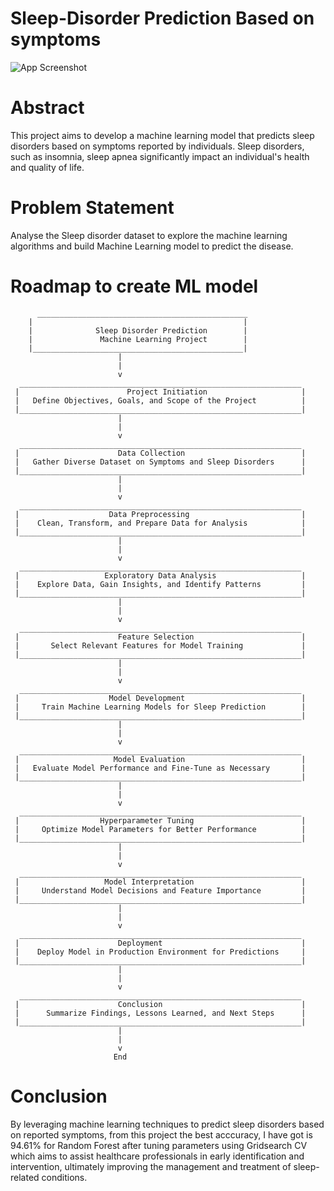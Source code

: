 # Sleep-Disorder Prediction Based on symptoms

![App Screenshot](https://img.freepik.com/free-vector/insomnia-causes-illustration-concept_23-2148659303.jpg)


# Abstract

This project aims to develop a machine learning model that predicts sleep disorders based on symptoms reported by individuals. Sleep disorders, such as insomnia, sleep apnea significantly impact an individual's health and quality of life. 

# Problem Statement

Analyse the Sleep disorder dataset to explore the machine learning algorithms and build Machine Learning model to predict the disease.

# Roadmap to create ML model
          _______________________________________________
        |                                               |
        |              Sleep Disorder Prediction        |
        |               Machine Learning Project        |
        |_______________________________________________|
                            |
                            |
                            v
      _______________________________________________________________
     |                        Project Initiation                     |
     |   Define Objectives, Goals, and Scope of the Project          |
     |_______________________________________________________________|
                            |
                            |
                            v
      _______________________________________________________________
     |                      Data Collection                          |
     |   Gather Diverse Dataset on Symptoms and Sleep Disorders      |
     |_______________________________________________________________|
                            |
                            |
                            v
      _______________________________________________________________
     |                    Data Preprocessing                         |
     |    Clean, Transform, and Prepare Data for Analysis            |
     |_______________________________________________________________|
                            |
                            |
                            v
      _______________________________________________________________
     |                   Exploratory Data Analysis                   |
     |    Explore Data, Gain Insights, and Identify Patterns         |
     |_______________________________________________________________|
                            |
                            |
                            v
      _______________________________________________________________
     |                      Feature Selection                        |
     |       Select Relevant Features for Model Training             |
     |_______________________________________________________________|
                            |
                            |
                            v
      _______________________________________________________________
     |                    Model Development                          |
     |     Train Machine Learning Models for Sleep Prediction        |
     |_______________________________________________________________|
                            |
                            |
                            v
      _______________________________________________________________
     |                     Model Evaluation                          |
     |   Evaluate Model Performance and Fine-Tune as Necessary       |
     |_______________________________________________________________|
                            |
                            |
                            v
      _______________________________________________________________
     |                  Hyperparameter Tuning                        |
     |     Optimize Model Parameters for Better Performance          |
     |_______________________________________________________________|
                            |
                            |
                            v
      _______________________________________________________________
     |                   Model Interpretation                        |
     |     Understand Model Decisions and Feature Importance         |
     |_______________________________________________________________|
                            |
                            |
                            v
      _______________________________________________________________
     |                      Deployment                               |
     |    Deploy Model in Production Environment for Predictions     |
     |_______________________________________________________________|
                            |
                            |
                            v
      _______________________________________________________________
     |                      Conclusion                               |
     |      Summarize Findings, Lessons Learned, and Next Steps      |
     |_______________________________________________________________|
                            |
                            |
                            v
                           End
         



# Conclusion
    
By leveraging machine learning techniques to predict sleep disorders based on reported symptoms, from this project the best acccuracy, I have got is 94.61% for Random Forest after tuning parameters using Gridsearch CV which aims to assist healthcare professionals in early identification and intervention, ultimately improving the management and treatment of sleep-related conditions.
